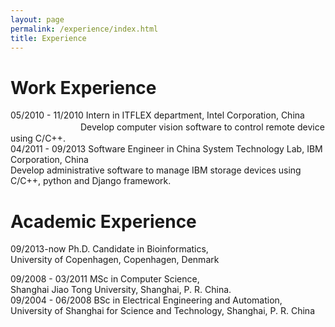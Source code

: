 ```yaml
---
layout: page
permalink: /experience/index.html
title: Experience
---
```


# Work Experience

05/2010 - 11/2010   Intern in ITFLEX department, Intel Corporation, China <br>
　　　　　　　　Develop computer vision software to control remote device using C/C++. <br>
04/2011 - 09/2013   Software Engineer in China System Technology Lab, IBM Corporation, China <br>
Develop administrative software to manage IBM storage devices using C/C++, python and Django framework.


# Academic Experience

09/2013-now       Ph.D. Candidate in Bioinformatics, <br>
                  University of Copenhagen, Copenhagen, Denmark <br>


09/2008 - 03/2011   MSc in Computer Science,  <br>
                    Shanghai Jiao Tong University, Shanghai, P. R. China.  <br>
09/2004 - 06/2008   BSc in Electrical Engineering and Automation, <br>
                    University of Shanghai for Science and Technology, Shanghai, P. R. China <br>

